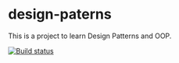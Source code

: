 # design-paterns
This is a project to learn Design Patterns and OOP. 

[![Build status](https://ci.appveyor.com/api/projects/status/sy29el4cxp4ytb8g?svg=true)](https://ci.appveyor.com/project/RafaelBenetti/design-paterns)
